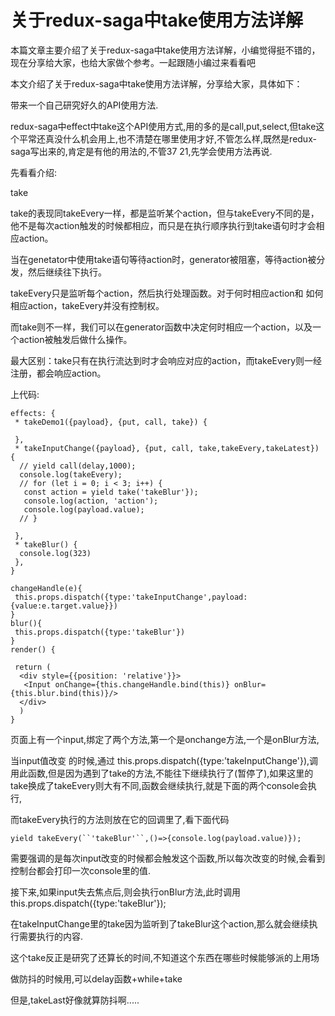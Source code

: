 # 关于redux-saga中take使用方法详解

 

本篇文章主要介绍了关于redux-saga中take使用方法详解，小编觉得挺不错的，现在分享给大家，也给大家做个参考。一起跟随小编过来看看吧

本文介绍了关于redux-saga中take使用方法详解，分享给大家，具体如下：

带来一个自己研究好久的API使用方法.

redux-saga中effect中take这个API使用方式,用的多的是call,put,select,但take这个平常还真没什么机会用上,也不清楚在哪里使用才好,不管怎么样,既然是redux-saga写出来的,肯定是有他的用法的,不管37 21,先学会使用方法再说.

先看看介绍:

take

take的表现同takeEvery一样，都是监听某个action，但与takeEvery不同的是，他不是每次action触发的时候都相应，而只是在执行顺序执行到take语句时才会相应action。

当在genetator中使用take语句等待action时，generator被阻塞，等待action被分发，然后继续往下执行。

takeEvery只是监听每个action，然后执行处理函数。对于何时相应action和 如何相应action，takeEvery并没有控制权。

而take则不一样，我们可以在generator函数中决定何时相应一个action，以及一个action被触发后做什么操作。

最大区别：take只有在执行流达到时才会响应对应的action，而takeEvery则一经注册，都会响应action。

上代码:

```
effects: {
 * takeDemo1({payload}, {put, call, take}) {

 },
 * takeInputChange({payload}, {put, call, take,takeEvery,takeLatest}) {
  // yield call(delay,1000);
  console.log(takeEvery);
  // for (let i = 0; i < 3; i++) {
   const action = yield take('takeBlur'});
   console.log(action, 'action');
   console.log(payload.value);
  // }

 },
 * takeBlur() {
  console.log(323)
 },
}

changeHandle(e){
 this.props.dispatch({type:'takeInputChange',payload:{value:e.target.value}})
}
blur(){
 this.props.dispatch({type:'takeBlur'})
}
render() {
 
 return (
  <div style={{position: 'relative'}}>
   <Input onChange={this.changeHandle.bind(this)} onBlur={this.blur.bind(this)}/> 
  </div>
  )
}
```

页面上有一个input,绑定了两个方法,第一个是onchange方法,一个是onBlur方法,

当input值改变 的时候,通过 this.props.dispatch({type:'takeInputChange'}),调用此函数,但是因为遇到了take的方法,不能往下继续执行了(暂停了),如果这里的take换成了takeEvery则大有不同,函数会继续执行,就是下面的两个console会执行,

而takeEvery执行的方法则放在它的回调里了,看下面代码

```
yield takeEvery(``'takeBlur'``,()=>{console.log(payload.value)});
```

需要强调的是每次input改变的时候都会触发这个函数,所以每次改变的时候,会看到控制台都会打印一次console里的值.

接下来,如果input失去焦点后,则会执行onBlur方法,此时调用this.props.dispatch({type:'takeBlur'});

在takeInputChange里的take因为监听到了takeBlur这个action,那么就会继续执行需要执行的内容.

这个take反正是研究了还算长的时间,不知道这个东西在哪些时候能够派的上用场

做防抖的时候用,可以delay函数+while+take

但是,takeLast好像就算防抖啊.....